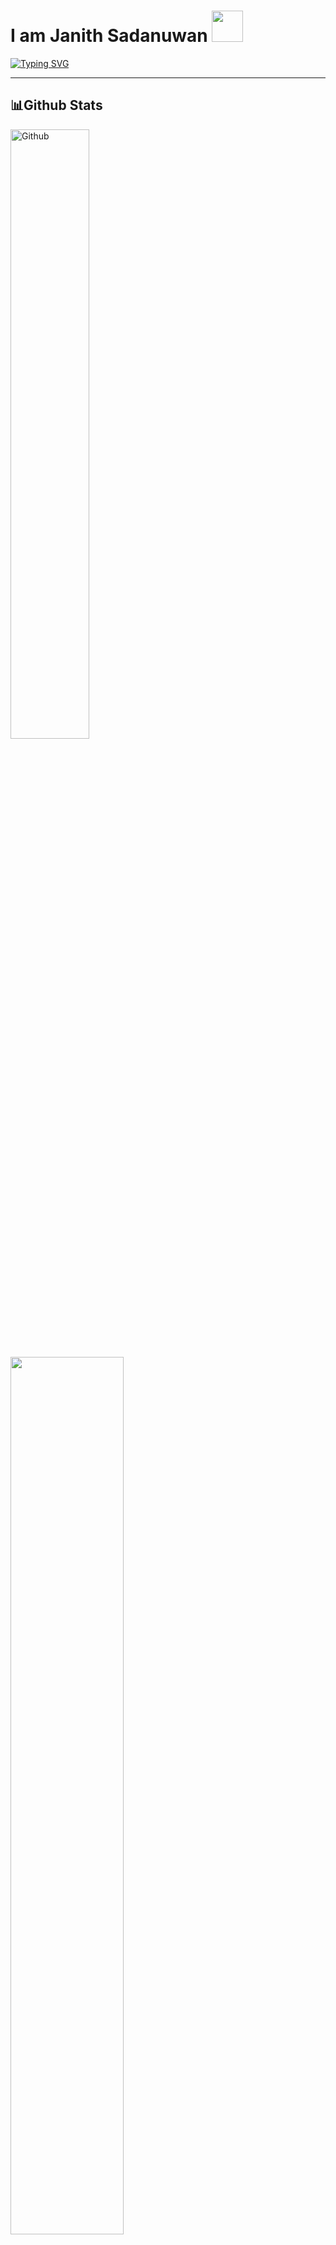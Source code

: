 #  I am Janith Sadanuwan  <img src="https://camo.githubusercontent.com/2c8b3670d933220ae3c023fa1d568682975cce3f10799d0d3ff5ecac394b4ee8/68747470733a2f2f6d656469612e67697068792e636f6d2f6d656469612f31326f75664342304d795a31476f2f67697068792e676966" width="50px">



[![Typing SVG](https://readme-typing-svg.herokuapp.com?color=%2336BCF7&lines=Hi++Iam+Janith+Sadanuwan)](https://git.io/typing-svg) </div>


---
##   **📊Github Stats**
<div>
 <p><img width="50%" alt="Github" src="https://raw.githubusercontent.com/onimur/.github/master/.resources/git-header.svg" /></p>
 <p><img src="https://github-readme-stats.vercel.app/api?username=Janithsadanuwan&show_icons=true&hide_border=true&theme=github_dark" width="60%" ></p>
 <p><a href="https://github.com/Janithsadanuwan"><img src="https://github-readme-stats.vercel.app/api/top-langs/?username=Janithsadanuwan&layout=compact&hide_border=true&theme=github_dark" width="60%"/></p>
 <p><img src="https://github-readme-streak-stats.herokuapp.com?user=Janithsadanuwan&theme=github-dark-blue&hide_border=true&date_format=j%20M%5B%20Y%5D" width="60%" ></p>
 <p><img src="https://gpvc.arturio.dev/Sithijatd" width="30%" ></p>
</div>




#### 🌱 I’m currently learning **Python, Node.js, HTML, CSS**

#### 👨‍💻 All of my projects are available at > (http://janithsadanuwan.tk/) <

#### 💫 **I am a beginner developer. 🌆**


---

<p>&nbsp;<img align="center" src="https://github-readme-stats.vercel.app/api?username=Janithsadanuwan&show_icons=true&theme=highcontrast" alt="Janithsadanuwan" /></p>

<p><img align="center" src="https://github-readme-streak-stats.herokuapp.com/?user=Janithsadanuwan&theme=highcontrast" alt="Janithsadanuwan" /></p>
</details>

---
<h3 align="left">Contact Me:</h3>
<p align="left">
<a href="https://www.instagram.com/janithsadanuwan/" target="blank"><img align="center" src="https://cdn.jsdelivr.net/npm/simple-icons@3.0.1/icons/instagram.svg" alt="Janithsadanuwan" height="30" width="40" /></a>
<a href="https://www.reddit.com/user/" target="blank"><img align="center" src="https://cdn.jsdelivr.net/npm/simple-icons@3.0.1/icons/reddit.svg" alt="Janithsadanuwan" height="30" width="40" /></a>
</p>

<details>
    <summary>&#127942 <b>GitHub Awards</b></summary><br/>

![Github Trophy](https://github-profile-trophy.vercel.app/?username=Janithsadanuwan)

</details>

<details>
    <summary>&#127942 <b>GitHub Activity</b></summary><br/>

![Metrics](https://metrics.lecoq.io/Janithsadanuwan?template=classic&followup=1&isocalendar=1&languages=1&isocalendar.duration=half-year&config.timezone=IndiaStandardTime%2FIstanbul)

[![News](https://github-readme-stats.vercel.app/api/pin/?username=Janithsadanuwan&theme=highcontrast&repo=Queen-Nilu)](https://github.com/Janithsadanuwan/Queen-Nilu)

</details>


